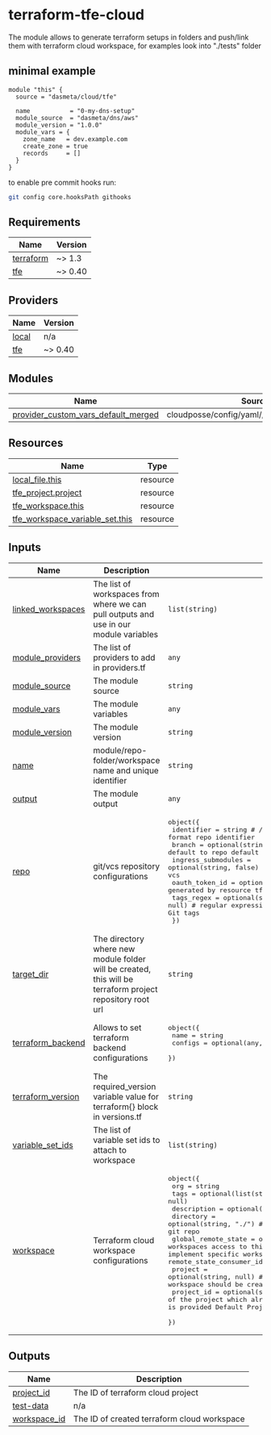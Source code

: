 # terraform-tfe-cloud
The module allows to generate terraform setups in folders and push/link them with terraform cloud workspace, for examples look into "./tests" folder

## minimal example
```hcl
module "this" {
  source = "dasmeta/cloud/tfe"

  name           = "0-my-dns-setup"
  module_source  = "dasmeta/dns/aws"
  module_version = "1.0.0"
  module_vars = {
    zone_name   = dev.example.com
    create_zone = true
    records     = []
  }
}
```

to enable pre commit hooks run:
```sh
git config core.hooksPath githooks
```
<!-- BEGINNING OF PRE-COMMIT-TERRAFORM DOCS HOOK -->
## Requirements

| Name | Version |
|------|---------|
| <a name="requirement_terraform"></a> [terraform](#requirement\_terraform) | ~> 1.3 |
| <a name="requirement_tfe"></a> [tfe](#requirement\_tfe) | ~> 0.40 |

## Providers

| Name | Version |
|------|---------|
| <a name="provider_local"></a> [local](#provider\_local) | n/a |
| <a name="provider_tfe"></a> [tfe](#provider\_tfe) | ~> 0.40 |

## Modules

| Name | Source | Version |
|------|--------|---------|
| <a name="module_provider_custom_vars_default_merged"></a> [provider\_custom\_vars\_default\_merged](#module\_provider\_custom\_vars\_default\_merged) | cloudposse/config/yaml//modules/deepmerge | 1.0.2 |

## Resources

| Name | Type |
|------|------|
| [local_file.this](https://registry.terraform.io/providers/hashicorp/local/latest/docs/resources/file) | resource |
| [tfe_project.project](https://registry.terraform.io/providers/hashicorp/tfe/latest/docs/resources/project) | resource |
| [tfe_workspace.this](https://registry.terraform.io/providers/hashicorp/tfe/latest/docs/resources/workspace) | resource |
| [tfe_workspace_variable_set.this](https://registry.terraform.io/providers/hashicorp/tfe/latest/docs/resources/workspace_variable_set) | resource |

## Inputs

| Name | Description | Type | Default | Required |
|------|-------------|------|---------|:--------:|
| <a name="input_linked_workspaces"></a> [linked\_workspaces](#input\_linked\_workspaces) | The list of workspaces from where we can pull outputs and use in our module variables | `list(string)` | `null` | no |
| <a name="input_module_providers"></a> [module\_providers](#input\_module\_providers) | The list of providers to add in providers.tf | `any` | `[]` | no |
| <a name="input_module_source"></a> [module\_source](#input\_module\_source) | The module source | `string` | n/a | yes |
| <a name="input_module_vars"></a> [module\_vars](#input\_module\_vars) | The module variables | `any` | `{}` | no |
| <a name="input_module_version"></a> [module\_version](#input\_module\_version) | The module version | `string` | n/a | yes |
| <a name="input_name"></a> [name](#input\_name) | module/repo-folder/workspace name and unique identifier | `string` | n/a | yes |
| <a name="input_output"></a> [output](#input\_output) | The module output | `any` | `[]` | no |
| <a name="input_repo"></a> [repo](#input\_repo) | git/vcs repository configurations | <pre>object({<br>    identifier         = string                  # <organization>/<repository> format repo identifier<br>    branch             = optional(string, null)  # will default to repo default branch if not set<br>    ingress_submodules = optional(string, false) # whether to fetch submodules a]when cloning vcs<br>    oauth_token_id     = optional(string, null)  # the auth token generated by resource tfe_oauth_client<br>    tags_regex         = optional(string, null)  # regular expression used to trigger Workspace run for matching Git tags<br>  })</pre> | `null` | no |
| <a name="input_target_dir"></a> [target\_dir](#input\_target\_dir) | The directory where new module folder will be created, this will be terraform project repository root url | `string` | `"./"` | no |
| <a name="input_terraform_backend"></a> [terraform\_backend](#input\_terraform\_backend) | Allows to set terraform backend configurations | <pre>object({<br>    name    = string<br>    configs = optional(any, {})<br>  })</pre> | <pre>{<br>  "configs": null,<br>  "name": null<br>}</pre> | no |
| <a name="input_terraform_version"></a> [terraform\_version](#input\_terraform\_version) | The required\_version variable value for terraform{} block in versions.tf | `string` | `">= 1.3.0"` | no |
| <a name="input_variable_set_ids"></a> [variable\_set\_ids](#input\_variable\_set\_ids) | The list of variable set ids to attach to workspace | `list(string)` | `null` | no |
| <a name="input_workspace"></a> [workspace](#input\_workspace) | Terraform cloud workspace configurations | <pre>object({<br>    org                 = string<br>    tags                = optional(list(string), null)<br>    description         = optional(string, null)<br>    directory           = optional(string, "./") # this seems supposed to be the root directory of git repo<br>    global_remote_state = optional(bool, true)   # allow org workspaces access to this workspace state, TODO: there is a way to implement specific workspaces whitelisting using remote_state_consumer_ids, needs apply and testing<br>    project             = optional(string, null) # name of the project to be created and where the workspace should be created<br>    project_id          = optional(string, null) # ID of the project which already exists, if none of project and project_id is provided Default Project is used for storing workspaces<br>  })</pre> | n/a | yes |

## Outputs

| Name | Description |
|------|-------------|
| <a name="output_project_id"></a> [project\_id](#output\_project\_id) | The ID of terraform cloud project |
| <a name="output_test-data"></a> [test-data](#output\_test-data) | n/a |
| <a name="output_workspace_id"></a> [workspace\_id](#output\_workspace\_id) | The ID of created terraform cloud workspace |
<!-- END OF PRE-COMMIT-TERRAFORM DOCS HOOK -->
